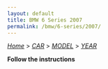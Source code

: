 ```yaml
---
layout: default
title: BMW 6 Series 2007
permalink: /bmw/6-series/2007/
---
```

[*Home*](/) > [*CAR*](/car/) > [*MODEL*](/car/model/) > [*YEAR*](/car/model/year/)

**Follow the instructions**